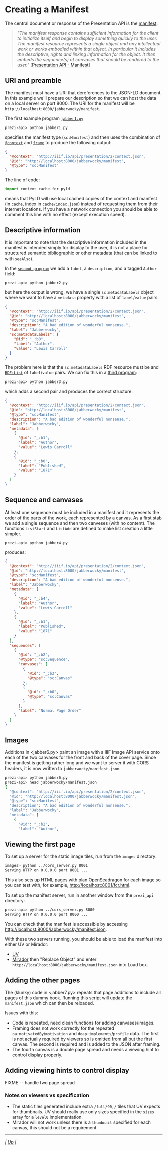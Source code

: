 # Creating a Manifest

The central document or response of the Presentation API is the [manifest](http://iiif.io/api/presentation/2.1/#manifest):

> _"The manifest response contains sufficient information for the client to initialize itself and begin to display something quickly to the user. The manifest resource represents a single object and any intellectual work or works embodied within that object. In particular it includes the descriptive, rights and linking information for the object. It then embeds the sequence(s) of canvases that should be rendered to the user."_ \[[Presentation API - Manifest](http://iiif.io/api/presentation/2.1/#manifest)]

## URI and preamble

The manifest must have a URI that dereferences to the JSON-LD document. In this example we'll prepare our description so that we can host the data on a local server on port 8000. The URI for the manifest will be `http://localhost:8000/jabberwocky/manifest`.

The first example program [`jabber1.py`](jabber1.py)

``` shell
prezi-api> python jabber1.py
```

specifies the manifest type (`sc:Manifest`) and then uses the combination of [`@context`](http://iiif.io/api/presentation/2/context.json) and [`frame`](http://iiif.io/api/presentation/2/manifest_frame.json) to produce the following output:

``` json
{
  "@context": "http://iiif.io/api/presentation/2/context.json",
  "@id": "http://localhost:8000/jabberwocky/manifest",
  "@type": "sc:Manifest"
}
```

The line of code:

``` python
import context_cache.for_pyld
```

means that PyLD will use local cached copies of the context and manifest (in [`cache`](../cache), index in [`cache/index.json`](../cache/index.json)) instead of requesting them from their internet locations. If you have a network connection you should be able to comment this line with no effect (except execution speed).

## Descriptive information

It is important to note that the descriptive information included in the manifest is intended simply for display to the user, it is not a place for structured semantic bibliographic or other metadata (that can be linked to with `seeAlso`).

In the [`second program`](jabber2.py) we add a `label`, a `description`, and a tagged `Author` field:

``` shell
prezi-api> python jabber2.py
```

but here the output is wrong, we have a single `sc:metadataLabels` object where we want to have a `metadata` property with a list of `label`/`value` pairs:

``` json
{
  "@context": "http://iiif.io/api/presentation/2/context.json",
  "@id": "http://localhost:8000/jabberwocky/manifest",
  "@type": "sc:Manifest",
  "description": "A bad edition of wonderful nonsense.",
  "label": "Jabberwocky",
  "sc:metadataLabels": {
    "@id": "_:b0",
    "label": "Author",
    "value": "Lewis Carroll"
  }
}
```

The problem here is that the `sc:metadataLabels` RDF resource must be and [`RDF:List`](https://www.w3.org/TR/rdf-schema/#ch_list) of `label`/`value` pairs. We can fix this in a [third program](jabber3.py):

``` shell
prezi-api> python jabber3.py
```

which adds a second pair and produces the correct structure:

``` json
{
  "@context": "http://iiif.io/api/presentation/2/context.json",
  "@id": "http://localhost:8000/jabberwocky/manifest",
  "@type": "sc:Manifest",
  "description": "A bad edition of wonderful nonsense.",
  "label": "Jabberwocky",
  "metadata": [
    {
      "@id": "_:b1",
      "label": "Author",
      "value": "Lewis Carroll"
    },
    {
      "@id": "_:b0",
      "label": "Published",
      "value": "1871"
    }
  ]
}
```

## Sequence and canvases

At least one sequence must be included in a manifest and it represents the order of the parts of the work, each represented by a canvas. As a first stab we add a single sequence and then two canveses (with no content). The functions `ListStart` and `ListAdd` are defined to make list creation a little simpler.

``` shell
prezi-api> python jabber4.py
```

produces:

``` json
{
  "@context": "http://iiif.io/api/presentation/2/context.json",
  "@id": "http://localhost:8000/jabberwocky/manifest",
  "@type": "sc:Manifest",
  "description": "A bad edition of wonderful nonsense.",
  "label": "Jabberwocky",
  "metadata": [
    {
      "@id": "_:b4",
      "label": "Author",
      "value": "Lewis Carroll"
    },
    {
      "@id": "_:b1",
      "label": "Published",
      "value": "1871"
    }
  ],
  "sequences": [
    {
      "@id": "_:b2",
      "@type": "sc:Sequence",
      "canvases": [
        {
          "@id": "_:b3",
          "@type": "sc:Canvas"
        },
        {
          "@id": "_:b0",
          "@type": "sc:Canvas"
        }
      ],
      "label": "Normal Page Order"
    }
  ]
}
```

## Images

Additions in <jabber6.py> paint an image with a IIIF Image API service onto each of the two canvases for the front and back of the cover page. Since the manifest is getting rather long and we want to server it with CORS headers, it is now written to `jabberwocky/manifest.json`:

``` bash
prezi-api> python jabber6.py 
prezi-api> head jabberwocky/manifest.json
{
  "@context": "http://iiif.io/api/presentation/2/context.json",
  "@id": "http://localhost:8000/jabberwocky/manifest.json",
  "@type": "sc:Manifest",
  "description": "A bad edition of wonderful nonsense.",
  "label": "Jabberwocky",
  "metadata": [
    {
      "@id": "_:b2",
      "label": "Author",
```

## Viewing the first page

To set up a server for the static image tiles, run from the `images` directory:

``` bash
images> python ../cors_server.py 8001
Serving HTTP on 0.0.0.0 port 8001 ...
```

This also sets up HTML pages with plan OpenSeadragon for each image so you can test with, for example, <http://localhost:8001/fcr.html>.

To set up the manifest server, run in another window from the `prezi_api` directory:

``` bash
prezi-api> python ../cors_server.py 8000
Serving HTTP on 0.0.0.0 port 8000 ...
```

You can check that the manifest is accessible by accessing <http://localhost:8000/jabberwocky/manifest.json>.

With these two servers running, you should be able to load the manifest into either UV or Mirador:

  * [UV](http://universalviewer.io/?manifest=http%3A%2F%2Flocalhost%3A8000%2Fjabberwocky%2Fmanifest.json)
  * [Mirador](http://projectmirador.org/demo/) then "Replace Object" and enter `http://localhost:8000/jabberwocky/manifest.json` into Load box.

## Adding the other pages

The (klunky) code in <jabber7.py> repeats that page additions to include all pages of this dummy book. Running this script will update the `manifest.json` which can then be reloaded.

Issues with this:

  * Code is repeated, need clean functions for adding canvases/images.
  * Framing does not work correctly for the repeated `oa:motivatedBy`/`motivation` and `doap:implements`/`profile` data. The first is not actually required by viewers so is omitted from all but the first canvas. The second is required and is added to the JSON after framing.
  * The fourth canvas is a double page spread and needs a viewing hint to control display properly.

## Adding viewing hints to control display

FIXME -- handle two page spread

### Notes on viewers vs specification

  * The static tiles generated include extra `/full/90,/` tiles that UV expects for thumbnails. UV should really use only sizes specified in the `sizes` array for a `level0` implementation.
  * Mirador will not work unless there is a `thumbnail` specified for each canvas, this should not be a requirement.

---

_| [Up](README.md) |_
